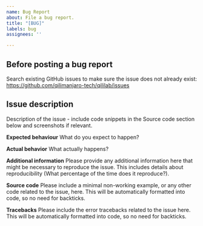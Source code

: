 ```yaml
---
name: Bug Report
about: File a bug report.
title: "[BUG]"
labels: bug
assignees: ''

---
```


## Before posting a bug report
Search existing GitHub issues to make sure the issue does not already exist:
https://github.com/qilimanjaro-tech/qililab/issues

## Issue description
Description of the issue - include code snippets in the Source code section below and screenshots if relevant.

**Expected behaviour**
What do you expect to happen?

**Actual behavior**
What actually happens?

**Additional information**
Please provide any additional information here that might be necessary to reproduce the issue. This includes details about reproducibility (What percentage of the time does it reproduce?).

**Source code**
Please include a minimal non-working example, or any other code related to the issue, here. This will be automatically formatted into code, so no need for backticks.

**Tracebacks**
Please include the error tracebacks related to the issue here. This will be automatically formatted into code, so no need for backticks.
